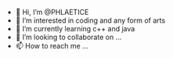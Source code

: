- 👋 Hi, I’m @PHLAETICE
- 👀 I’m interested in coding and any form of arts
- 🌱 I’m currently learning c++ and java
- 💞️ I’m looking to collaborate on ...
- 📫 How to reach me ...

<!---
PHLAETICE/PHLAETICE is a ✨ special ✨ repository because its `README.md` (this file) appears on your GitHub profile.
You can click the Preview link to take a look at your changes.
--->
